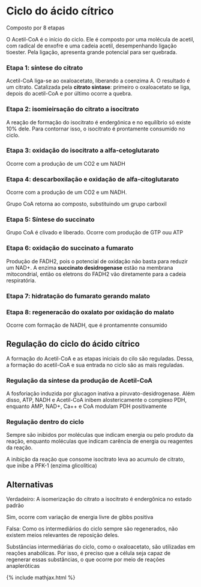 # Ciclo do ácido cítrico

Composto por 8 etapas

O Acetil-CoA é o início do ciclo. Ele é composto por uma molécula de acetil, com radical de enxofre e uma cadeia acetil, desempenhando ligação tioester. Pela ligação, apresenta grande potencial para ser quebrada.

### Etapa 1: síntese do citrato

Acetil-CoA liga-se ao oxaloacetato, liberando a coenzima A. O resultado é um citrato. Catalizada pela **citrato sintase**: primeiro o oxaloacetato se liga, depois do acetil-CoA e por último ocorre a quebra.

### Etapa 2: isomieirsação do citrato a isocitrato

A reação de formação do isocitrato é endergônica e no equilíbrio só existe 10% dele. Para contornar isso, o isocitrato é prontamente consumido no ciclo.

### Etapa 3: oxidação do isocitrato a alfa-cetoglutarato

Ocorre com a produção de um CO2 e um NADH

### Etapa 4: descarboxilação e oxidação de alfa-citoglutarato

Ocorre com a produção de um CO2 e um NADH.

Grupo CoA retorna ao composto, substituindo um grupo carboxil

### Etapa 5: Síntese do succinato

Grupo CoA é clivado e liberado. Ocorre com produção de GTP ouu ATP

### Etapa 6: oxidação do succinato a fumarato

Produção de FADH2, pois o potencial de oxidação não basta para reduzir um NAD+. A enzima **succinato desidrogenase** estão na membrana mitocondrial, então os eletrons do FADH2 vão diretamente para a cadeia respiratória.

### Etapa 7: hidratação do fumarato gerando malato

### Etapa 8: regeneracão do oxalato por oxidação do malato

Ocorre com formação de NADH, que é prontamennte consumido

## Regulação do ciclo do ácido cítrico

A formação do Acetil-CoA e as etapas iniciais do cilo são reguladas. Dessa, a formação do acetil-CoA e sua entrada no ciclo são as mais reguladas.

### Regulação da síntese da produção de Acetil-CoA

A fosforiação induzida por glucagon inativa a piruvato-desidrogenase. Além disso, ATP, NADH e Acetil-CoA inibem alostericamente o complexo PDH, enquanto AMP, NAD+, Ca++ e CoA modulam PDH positivamente

### Regulação dentro do ciclo

Sempre são inibidos por moléculas que indicam energia ou pelo produto da reação, enquanto moléculas que indicam carência de energia ou reagentes da reação.

A inibição da reação que consome isocitrato leva ao acumulo de citrato, que inibe a PFK-1 (enzima glicolítica) 

## Alternativas

Verdadeiro: A isomerização do citrato a isocitrato é endergônica no estado padrão

Sim, ocorre com variação de energia livre de gibbs positiva

Falsa:  Como os intermediários do ciclo sempre são regenerados, não existem meios relevantes de reposição deles.

Substâncias intermediárias do ciclo, como o oxaloacetato, são utilizadas em reações anabólicas. Por isso, é preciso que a célula seja capaz de regenerar essas substâncias, o que ocorre por meio de reações anapleróticas

{% include mathjax.html %}